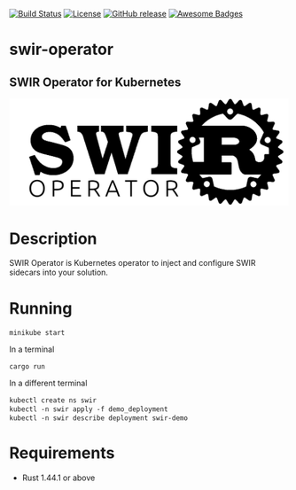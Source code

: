 [![Build Status](https://travis-ci.com/swir-rs/swir-operator.svg?branch=master)](https://travis-ci.com/swir-rs/swir-operator)
[![License](https://img.shields.io/badge/License-Apache%202.0-blue.svg)](https://opensource.org/licenses/Apache-2.0)
[![GitHub release](https://img.shields.io/github/release/swir-rs/swir-operator.svg)](https://GitHub.com/Naereen/StrapDown.js/releases/)
[![Awesome Badges](https://img.shields.io/badge/badges-awesome-green.svg)](https://swir.rs)


# swir-operator 
## SWIR Operator for Kubernetes

![](graphics/swir_logo_operator.png)

# Description
SWIR Operator is Kubernetes operator to inject and configure SWIR sidecars into your solution.

# Running
```
minikube start
```
In a terminal 

```
cargo run
```
In a different terminal

```
kubectl create ns swir
kubectl -n swir apply -f demo_deployment 
kubectl -n swir describe deployment swir-demo
```
  
# Requirements
- Rust 1.44.1 or above



	
